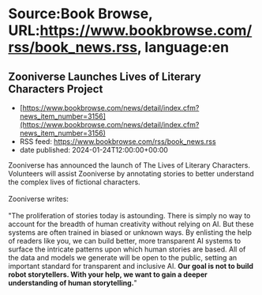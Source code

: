 # Source:Book Browse, URL:https://www.bookbrowse.com/rss/book_news.rss, language:en

## Zooniverse Launches Lives of Literary Characters Project
 - [https://www.bookbrowse.com/news/detail/index.cfm?news_item_number=3156](https://www.bookbrowse.com/news/detail/index.cfm?news_item_number=3156)
 - RSS feed: https://www.bookbrowse.com/rss/book_news.rss
 - date published: 2024-01-24T12:00:00+00:00

Zooniverse has announced the launch of The Lives of Literary Characters. Volunteers will assist Zooniverse by annotating stories to better understand the complex lives of fictional characters. 
<br /><br />
Zooniverse writes:
<br /><br />
"The proliferation of stories today is astounding. There is simply no way to account for the breadth of human creativity without relying on AI. But these systems are often trained in biased or unknown ways. By enlisting the help of readers like you, we can build better, more transparent AI systems to surface the intricate patterns upon which human stories are based. All of the data and models we generate will be open to the public, setting an important standard for transparent and inclusive AI. <b>Our goal is not to build robot storytellers. With your help, we want to gain a deeper understanding of human storytelling.</b>"

